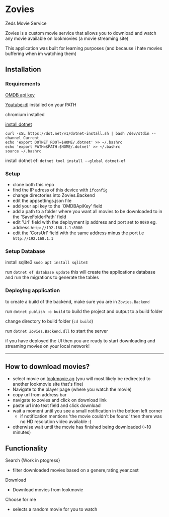 # Zovies
 Zeds Movie Service


Zovies is a custom movie service that allows you to download and watch any movie available on lookmovies (a movie streaming site)

This application was built for learning purposes (and because i hate movies buffering when im watching them)


## Installation

### Requirements
[OMDB api key](https://www.omdbapi.com/)

[Youtube-dl](https://github.com/ytdl-org/youtube-dl/) installed on your PATH

chromium installed

[install dotnet](https://docs.microsoft.com/en-us/dotnet/iot/deployment)
```
curl -sSL https://dot.net/v1/dotnet-install.sh | bash /dev/stdin --channel Current
echo 'export DOTNET_ROOT=$HOME/.dotnet' >> ~/.bashrc
echo 'export PATH=$PATH:$HOME/.dotnet' >> ~/.bashrc
source ~/.bashrc
```

install dotnet ef: `dotnet tool install --global dotnet-ef`



### Setup
- clone both this repo
- find the IP adress of this device with `ifconfig`
- change directories into Zovies.Backend
- edit the appsettings.json file
- add your api key to the 'OMDBApiKey' field
- add a path to a folder where you want all movies to be downloaded to in the 'SaveFolderPath' field
- edit 'Url' field with the deployment ip address and port set to `8080` eg. address `http://192.168.1.1:8080`
- edit the 'CorsUrl' field with the same address minus the port i.e `http://192.168.1.1`

### Setup Database
install sqlite3 `sudo apt install sqlite3`

run `dotnet ef database update` this will create the applications database and run the migrations to generate the tables

### Deploying application

to create a build of the backend, make sure you are in `Zovies.Backend`

run `dotnet publish -o build` to build the project and output to a build folder

change directory to build folder (`cd build`)

run `dotnet Zovies.Backend.dll` to start the server

if you have deployed the UI then you are ready to start downloading and streaming movies on your local network!



---

## How to download movies?
- select movie on [lookmovie.ag](https://lookmovie.ag/) (you will most likely be redirected to another lookmovie site
that's fine)
- Navigate to the player page (where you watch the movie)
- copy url from address bar
- navigate to zovies and click on download link
- paste url into text field and click download
- wait a moment until you see a small notification in the bottom left corner
  - if notification mentions 'the movie couldn't be found' then there was no HD resolution video available :(
- otherwise wait until the movie has finished being downloaded (~10 minutes)



## Functionality

Search {Work in ptogress}
- filter downloaded movies based on a genere,rating,year,cast

Download
- Download movies from lookmovie

Choose for me
- selects a random movie for you to watch
